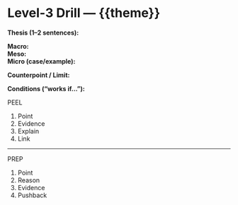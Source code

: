 # Level-3 Drill — {{theme}}

**Thesis (1–2 sentences):**  

**Macro:**  
**Meso:**  
**Micro (case/example):**  

**Counterpoint / Limit:**  

**Conditions (“works if…”):**  

PEEL
1. Point
2. Evidence
3. Explain
4. Link

---

PREP
1. Point
2. Reason
3. Evidence
4. Pushback